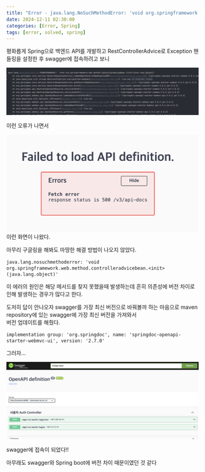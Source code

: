 ```yaml
---
title: "Error - java.lang.NoSuchMethodError: 'void org.springframework.web.method.ControllerAdviceBean.<init>(java.lang.Object)' 오류 해결"
date: 2024-12-11 02:30:00 
categories: [Error, Spring]
tags: [error, solved, spring]   
---
```


평화롭게 Spring으로 백엔드 API를 개발하고 RestControllerAdvice로 Exception 핸들링을 설정한 후 swagger에 접속하려고 보니

![error](/assets/img/swagger_error.png)

이런 오류가 나면서

![errorui](/assets/img/swagger-ui-error.png)
이런 화면이 나왔다.

아무리 구글링을 해봐도 마땅한 해결 방법이 나오지 않았다.

```
java.lang.nosuchmethoderror: 'void org.springframework.web.method.controlleradvicebean.<init>(java.lang.object)'
```
이 에러의 원인은 해당 메서드를 찾지 못했을때 발생하는데 흔히 의존성에 버전 차이로 인해 발생하는 경우가 많다고 한다.

도저히 답이 안나오자 swagger를 가장 최신 버전으로 바꿔볼까 하는 마음으로 maven repository에 있는 swagger에 가장 최신 버전을 가져와서<br>
버전 업데이트를 해줬다.

```
implementation group: 'org.springdoc', name: 'springdoc-openapi-starter-webmvc-ui', version: '2.7.0'
```

그러자...

![solved](/assets/img/swagger-error-solved.png)

swagger에 접속이 되었다!!

아무래도 swagger와 Spring boot에 버전 차이 때문이였던 것 같다
